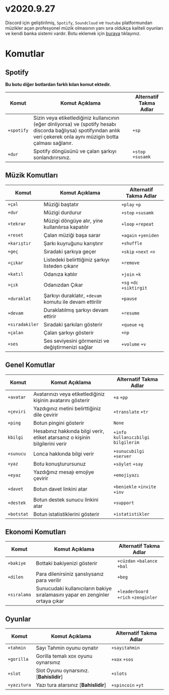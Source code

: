 # v2020.9.27
Discord için geliştirilmiş, `Spotify`, `Soundcloud` ve `Youtube`  platformundan müzikler açan profesyonel müzik olmasının yanı sıra oldukça kaliteli oyunları ve kendi banka sistemi vardır.
Botu eklemek için [buraya](https://discord.com/oauth2/authorize?client_id=718225758790877374&scope=bot&permissions=573860928) tıklayınız.
# Komutlar

## Spotify
**Bu botu diğer botlardan farklı kılan komut ektedir.**

|Komut|Komut Açıklama|Alternatif Takma Adlar|
|-|-|-|
|`+spotify`|Sizin veya etiketlediğiniz kullanıcının (eğer dinliyorsa) ve (spotify hesabı discorda bağlıysa) spotifyından anlık veri çekerek onla aynı müzigin botta çalması sağlanır.|`+sp`|
|`+dur`|Spotify döngüsünü ve çalan şarkıyı sonlandırırsınız.|`+stop` `+susamk`|
## Müzik Komutları

|Komut|Komut Açıklama|Alternatif Takma Adlar|
|-|-|-|
|`+çal`|Müziği baştatır|`+play` `+p`|
|`+dur`|Müzigi durdurur|`+stop` `+susamk`|
|`+tekrar`|Müzigi döngüye alır, yine kullanılırsa kapatılır|`+loop` `+repeat`|
|`+reset`|Çalan müziği başa sarar|`+again` `+yeniden`|
|`+karıştır`|Şarkı kuyruğunu karıştırır|`+shuffle`|
|`+geç`|Sıradaki şarkıya geçer|`+skip` `+next` `+n`|
|`+çıkar`|Listedeki belirttiğiniz şarkıyı listeden çıkarır|`+remove`|
|`+katıl`|Odanıza katılır|`+join` `+k`|
|`+çık`|Odanızdan Çıkar|`+sg` `+dc` `+siktirgit`|
|`+duraklat`|Şarkıyı duraklatır, `+devam` komutu ile devam ettirilir|`+pause`|
|`+devam`|Duraklatılmış şarkıyı devam ettirir|`+resume`|
|`+sıradakiler`|Sıradaki şarkıları gösterir|`+queue` `+q`|
|`+çalan`|Çalan şarkıyı gösterir|`+np`|
|`+ses`|Ses seviyesini görmenizi ve değiştirmenizi sağlar|`+volume` `+v`|

## Genel Komutlar
|Komut|Komut Açıklama|Alternatif Takma Adlar|
|-|-|-|
|`+avatar`|Avatarınızı veya etiketlediğiniz kişinin avatarını gösterir|`+a` `+pp`|
|`+çeviri`|Yazdıgınız metini belirttiğiniz dile çevirir|`+translate` `+tr`|
|`+ping`|Botun pingini gösterir|`None`|
|`kbilgi`|Hesabınız hakkında bilgi verir, etiket atarsanız o kişinin bilgilerini verir|`+info` `kullanıcıbilgi` `bilgilerim`|
|`+sunucu`|Lonca hakkında bilgi verir|`+sunucubilgi` `+server`|
|`+yaz`|Botu konuşturursunuz|`+söylet` `+say`|
|`+eyaz`|Yazdığınız mesajı emojiye çevirir|`+emojiyazı`|
|`+davet`|Botun davet linkini atar|`+beniekle` `+invite` `+inv`|
|`+destek`|Botun destek sunucu linkini atar|`+support`|
|`+botstat`|Botun istatistiklerini gösterir|`+istatistikler`|

## Ekonomi Komutları
|Komut|Komut Açıklama|Alternatif Takma Adlar|
|-|-|-|
|`+bakiye`|Bottaki bakiyenizi gösterir|`+cüzdan` `+balance` `+bal`|
|`+dilen`|Para dilenirsiniz şanslıysanız para verilir|`+beg`|
|`+sıralama`|Sunucudaki kullanıcıların bakiye sıralamasını yapar en zenginler ortaya çıkar|`+leaderboard` `+rich` `+zenginler`|

## Oyunlar
|Komut|Komut Açıklama|Alternatif Takma Adlar|
|-|-|-|
|`+tahmin`|Sayı Tahmin oyunu oynatır|`+sayıtahmin`|
|`+gorilla`|Gorilla temalı xox oyunu oynarsınız|`+xox` `+sos`|
|`+slot`|Slot Oyunu oynarsınız. [**Bahislidir**]|`+slots`|
|`+yazıtura`|Yazı tura atarsınız [**Bahislidir**]|`+spincoin` `+yt`|

